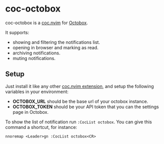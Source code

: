 # coc-octobox

coc-octobox is a [coc.nvim](https://github.com/neoclide/coc.nvim) for [Octobox](https://octobox.io/).

It supports:
* showing and filtering the notifications list.
* opening in browser and marking as read.
* archiving notifications.
* muting notifications.

## Setup

Just install it like any other [coc.nvim extension](https://github.com/neoclide/coc.nvim/wiki/Using-coc-extensions#install-extensions),
and setup the following variables in your environment:

* **OCTOBOX_URL** should be the base url of your octobox instance.
* **OCTOBOX_TOKEN** should be your API token that you can the settings page in Octobox.

To show the list of notification run `:CocList octobox`. You can give this command a shortcut, for instance:

```
nnoremap <Leader>gn :CocList octobox<CR>
```

